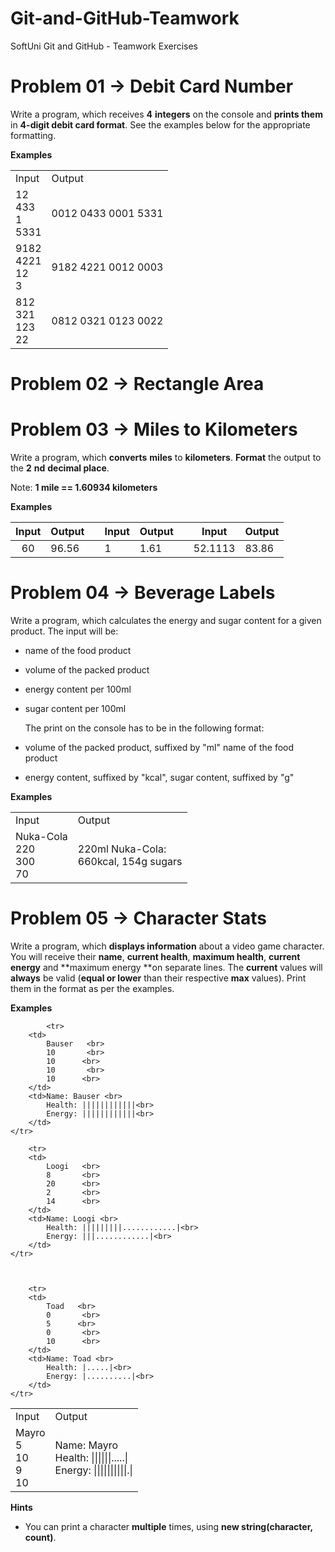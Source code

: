 # Git-and-GitHub-Teamwork
SoftUni Git and GitHub - Teamwork Exercises

# Problem 01 -> Debit Card Number #

Write a program, which receives **4** **integers** on the console and **prints them** in **4-digit debit card format**. See the examples below for the appropriate formatting.

**Examples**
<table>
    <tr>
        <td>Input</td>
        <td>Output</td>
    </tr>
    <tr>
        <td>
            12     <br>
            433    <br>
            1      <br>
            5331   <br>
        </td>
        <td>0012 0433 0001 5331</td>
    </tr>
    <tr>
        <td>
            9182    <br>
            4221    <br>
            12      <br>
            3       <br>
        </td>
        <td>9182 4221 0012 0003</td>
    </tr>
    <tr>
        <td>
            812     <br>
            321     <br>
            123     <br>
            22      <br>
        </td>
        <td>0812 0321 0123 0022</td>
    </tr>
</table>


# Problem 02 -> Rectangle Area #



# Problem 03 -> Miles to Kilometers #
Write a program, which **converts** **miles** to **kilometers**. **Format** the output to the **2** **nd** **decimal place**.

Note: **1 mile == 1.60934 kilometers**

**Examples**

| Input | Output |   | Input | Output |   | Input   | Output |
|:-----:|--------|---|-------|--------|---|---------|--------|
| 60    | 96.56  |   | 1     | 1.61   |   | 52.1113 | 83.86  |



# Problem 04 -> Beverage Labels #

Write a program, which calculates the energy and sugar content for a given product.
	The input will be:		
- name of the food product	
- volume of the packed product	
- energy content per 100ml	
- sugar content per 100ml

	The print on the console has to be in the following format:
- volume of the packed product, suffixed by "ml" name of the food product
- energy content, suffixed by "kcal", sugar content, suffixed by "g"

**Examples**

<table>
    <tr>
        <td>Input</td>
        <td>Output</td>
    </tr>
    <tr>
        <td>
            Nuka-Cola     <br>
            220   		  <br>
            300    		  <br>
            70     		  <br>
			 </td>
        <td>
			220ml Nuka-Cola:		<br>
			660kcal, 154g sugars	<br>
		</td>
    </tr>    
</table>

 

# Problem 05 -> Character Stats #

Write a program, which **displays information** about a video game character. You will receive their **name**, **current health**, **maximum health**, **current energy** and **maximum energy **on separate lines. The **current** values will **always** be valid (**equal or lower** than their respective **max** values). Print them in the format as per the examples.

**Examples**
<table>
    <tr>
        <td>Input</td>
        <td>Output</td>
    </tr>
    <tr>
        <td>
            Mayro   <br>
            5       <br>
            10      <br>
            9       <br>
            10      <br>
        </td>
        <td>Name: Mayro <br>
            Health: ||||||.....|<br>
            Energy: ||||||||||.|<br>
        </td>
    </tr>
	
		    <tr>
        <td>
            Bauser   <br>
            10       <br>
            10      <br>
            10       <br>
            10      <br>
        </td>
        <td>Name: Bauser <br>
            Health: ||||||||||||<br>
            Energy: ||||||||||||<br>
        </td>
    </tr>
	
	    <tr>
        <td>
            Loogi   <br>
            8       <br>
            20      <br>
            2       <br>
            14      <br>
        </td>
        <td>Name: Loogi <br>
            Health: |||||||||............|<br>
            Energy: |||............|<br>
        </td>
    </tr>
	

	
	    <tr>
        <td>
            Toad   <br>
            0       <br>
            5      <br>
            0       <br>
            10      <br>
        </td>
        <td>Name: Toad <br>
            Health: |.....|<br>
            Energy: |..........|<br>
        </td>
    </tr>
	
</table>

**Hints**

- You can print a character **multiple** times, using **new string(character, count)**.
